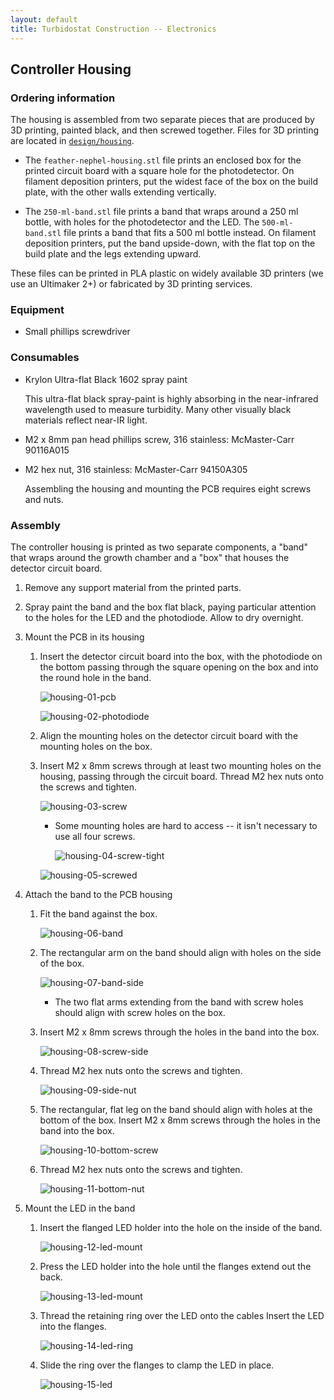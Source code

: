 ```yaml
---
layout: default
title: Turbidostat Construction -- Electronics
---
```

## Controller Housing

### Ordering information

The housing is assembled from two separate pieces that are produced by 3D printing, painted black, and then screwed together. Files for 3D printing are located in [`design/housing`](https://github.com/ingolia-lab/turbidostat/tree/master/design/housing). 

* The `feather-nephel-housing.stl` file prints an enclosed box for the printed circuit board with a square hole for the photodetector. On filament deposition printers, put the widest face of the box on the build plate, with the other walls extending vertically.

* The `250-ml-band.stl` file prints a band that wraps around a 250 ml bottle, with holes for the photodetector and the LED. The `500-ml-band.stl` file prints a band that fits a 500 ml bottle instead. On filament deposition printers, put the band upside-down, with the flat top on the build plate and the legs extending upward.

These files can be printed in PLA plastic on widely available 3D printers (we use an Ultimaker 2+) or fabricated by 3D printing services.

### Equipment

* Small phillips screwdriver

### Consumables
* Krylon Ultra-flat Black 1602 spray paint

  This ultra-flat black spray-paint is highly absorbing in the near-infrared wavelength used to measure turbidity. Many other visually black materials reflect near-IR light.

* M2 x 8mm pan head phillips screw, 316 stainless: McMaster-Carr 90116A015

* M2 hex nut, 316 stainless: McMaster-Carr 94150A305	

  Assembling the housing and mounting the PCB requires eight screws and nuts.

### Assembly

The controller housing is printed as two separate components, a "band" that wraps around the growth chamber and a "box" that houses the detector circuit board. 

1. Remove any support material from the printed parts.

1. Spray paint the band and the box flat black, paying particular attention to the holes for the LED and the photodiode. Allow to dry overnight.

1. Mount the PCB in its housing

   1. Insert the detector circuit board into the box, with the photodiode on the bottom passing through the square opening on the box and into the round hole in the band.

      ![housing-01-pcb](./images/housing-01-pcb.jpeg)

      ![housing-02-photodiode](./images/images/housing-02-photodiode.jpeg)

   1. Align the mounting holes on the detector circuit board with the mounting holes on the box.

   1. Insert M2 x 8mm screws through at least two mounting holes on the housing, passing through the circuit board. Thread M2 hex nuts onto the screws and tighten.

      ![housing-03-screw](./images/housing-03-screw.jpeg)

      * Some mounting holes are hard to access -- it isn't necessary to use all four screws.

        ![housing-04-screw-tight](./images/housing-04-screw-tight.jpeg)

      ![housing-05-screwed](./images/housing-05-screwed.jpeg)

1. Attach the band to the PCB housing

   1. Fit the band against the box. 

      ![housing-06-band](./images/housing-06-band.jpeg)

   1. The rectangular arm on the band should align with holes on the side of the box. 

      ![housing-07-band-side](./images/housing-07-band-side.jpeg)

      * The two flat arms extending from the band with screw holes should align with screw holes on the box.
   
   1. Insert M2 x 8mm screws through the holes in the band into the box.

      ![housing-08-screw-side](./images/housing-08-screw-side.jpeg)

   1. Thread M2 hex nuts onto the screws and tighten.
   
      ![housing-09-side-nut](./images/housing-09-side-nut.jpeg)
      
   1. The rectangular, flat leg on the band should align with holes at the bottom of the box. Insert M2 x 8mm screws through the holes in the band into the box.
   
      ![housing-10-bottom-screw](./images/housing-10-bottom-screw.jpeg)
   
   1. Thread M2 hex nuts onto the screws and tighten.
   
      ![housing-11-bottom-nut](./images/housing-11-bottom-nut.jpeg)
   
1. Mount the LED in the band

   1. Insert the flanged LED holder into the hole on the inside of the band.
   
      ![housing-12-led-mount](./images/housing-12-led-mount.jpeg)
      
   1. Press the LED holder into the hole until the flanges extend out the back.
   
      ![housing-13-led-mount](./images/housing-13-led-mount.jpeg)
      
   1. Thread the retaining ring over the LED onto the cables Insert the LED into the flanges.
   
      ![housing-14-led-ring](./images/housing-14-led-ring.jpeg)
      
   1. Slide the ring over the flanges to clamp the LED in place.
   
      ![housing-15-led](./images/housing-15-led.jpeg)
